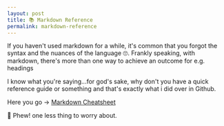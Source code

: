 ```yaml
---
layout: post
title: 📚 Markdown Reference
permalink: markdown-reference
---
```


If you haven't used markdown for a while, it's common that you forgot the syntax and the nuances of the language 🙄. Frankly speaking, with markdown, there's more than one way to achieve an outcome for e.g. headings

I know what you're saying...for god's sake, why don't you have a quick reference guide or something and that's exactly what i did over in Github.

Here you go -> [Markdown Cheatsheet](https://github.com/jvikraman/markdown-cheatsheet)

🤗 Phew! one less thing to worry about.
